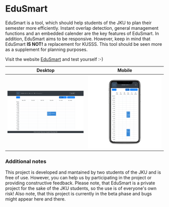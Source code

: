 # EduSmart
EduSmart is a tool, which should help students of the JKU to plan their semester more efficiently. Instant overlap detection, general management functions and an embedded calender are the key features of EduSmart. In addition, EduSmart aims to be responsive. However, keep in mind that EduSmart **IS NOT!** a replacement for KUSSS. This tool should be seen more as a supplement for planning purposes.

Visit the website [EduSmart](okihub.io) and test yourself :-)

Desktop             |  Mobile
:-------------------------:|:-------------------------:
![Calender View](https://github.com/oki09/jku-lva-management/blob/master/public/images/calendar-view.png)  |  ![Calender View Mobile](https://github.com/oki09/jku-lva-management/blob/master/public/images/calendar_portrait.png)

### Additional notes
This project is developed and mantained by two students of the JKU and is free of use. However, you can help us by participating in the project or providing constructive feedback. Please note, that EduSmart is a private project for the sake of the JKU students, so the use is of everyone's own risk! Also note, that this project is currently in the beta phase and bugs might appear here and there.
